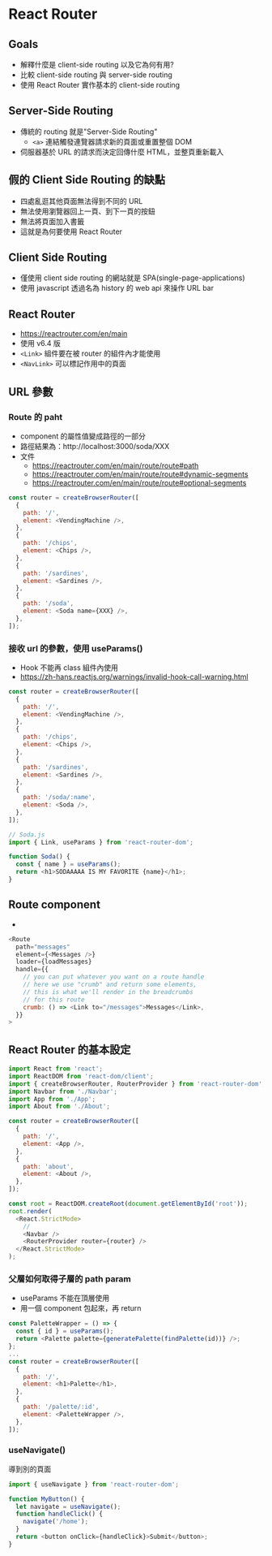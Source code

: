 # React Router

## Goals

- 解釋什麼是 client-side routing 以及它為何有用?
- 比較 client-side routing 與 server-side routing
- 使用 React Router 實作基本的 client-side routing

## Server-Side Routing

- 傳統的 routing 就是"Server-Side Routing"
  - `<a>` 連結觸發連覽器請求新的頁面或重置整個 DOM
- 伺服器基於 URL 的請求而決定回傳什麼 HTML，並整頁重新載入

## 假的 Client Side Routing 的缺點

- 四處亂逛其他頁面無法得到不同的 URL
- 無法使用瀏覽器回上一頁、到下一頁的按鈕
- 無法將頁面加入書籤
- 這就是為何要使用 React Router

## Client Side Routing

- 僅使用 client side routing 的網站就是 SPA(single-page-applications)
- 使用 javascript 透過名為 history 的 web api 來操作 URL bar

## React Router

- https://reactrouter.com/en/main
- 使用 v6.4 版
- `<Link>` 組件要在被 router 的組件內才能使用
- `<NavLink>` 可以標記作用中的頁面

## URL 參數

### Route 的 paht

- component 的屬性值變成路徑的一部分
- 路徑結果為：http://localhost:3000/soda/XXX
- 文件
  - https://reactrouter.com/en/main/route/route#path
  - https://reactrouter.com/en/main/route/route#dynamic-segments
  - https://reactrouter.com/en/main/route/route#optional-segments

```javascript
const router = createBrowserRouter([
  {
    path: '/',
    element: <VendingMachine />,
  },
  {
    path: '/chips',
    element: <Chips />,
  },
  {
    path: '/sardines',
    element: <Sardines />,
  },
  {
    path: '/soda',
    element: <Soda name={XXX} />,
  },
]);
```

### 接收 url 的參數，使用 useParams()

- Hook 不能再 class 組件內使用
- https://zh-hans.reactjs.org/warnings/invalid-hook-call-warning.html

```javascript
const router = createBrowserRouter([
  {
    path: '/',
    element: <VendingMachine />,
  },
  {
    path: '/chips',
    element: <Chips />,
  },
  {
    path: '/sardines',
    element: <Sardines />,
  },
  {
    path: '/soda/:name',
    element: <Soda />,
  },
]);
```

```javascript
// Soda.js
import { Link, useParams } from 'react-router-dom';

function Soda() {
  const { name } = useParams();
  return <h1>SODAAAAA IS MY FAVORITE {name}</h1>;
}
```

## Route component

-

```javascript
<Route
  path="messages"
  element={<Messages />}
  loader={loadMessages}
  handle={{
    // you can put whatever you want on a route handle
    // here we use "crumb" and return some elements,
    // this is what we'll render in the breadcrumbs
    // for this route
    crumb: () => <Link to="/messages">Messages</Link>,
  }}
>
```

## React Router 的基本設定

```javascript
import React from 'react';
import ReactDOM from 'react-dom/client';
import { createBrowserRouter, RouterProvider } from 'react-router-dom';
import Navbar from './Navbar';
import App from './App';
import About from './About';

const router = createBrowserRouter([
  {
    path: '/',
    element: <App />,
  },
  {
    path: 'about',
    element: <About />,
  },
]);

const root = ReactDOM.createRoot(document.getElementById('root'));
root.render(
  <React.StrictMode>
    //
    <Navbar />
    <RouterProvider router={router} />
  </React.StrictMode>
);
```

### 父層如何取得子層的 path param

- useParams 不能在頂層使用
- 用一個 component 包起來，再 return

```javascript
const PaletteWrapper = () => {
  const { id } = useParams();
  return <Palette palette={generatePalette(findPalette(id))} />;
};
...
const router = createBrowserRouter([
  {
    path: '/',
    element: <h1>Palette</h1>,
  },
  {
    path: '/palette/:id',
    element: <PaletteWrapper />,
  },
]);
```

### useNavigate()

導到別的頁面

```javascript
import { useNavigate } from 'react-router-dom';

function MyButton() {
  let navigate = useNavigate();
  function handleClick() {
    navigate('/home');
  }
  return <button onClick={handleClick}>Submit</button>;
}
```
